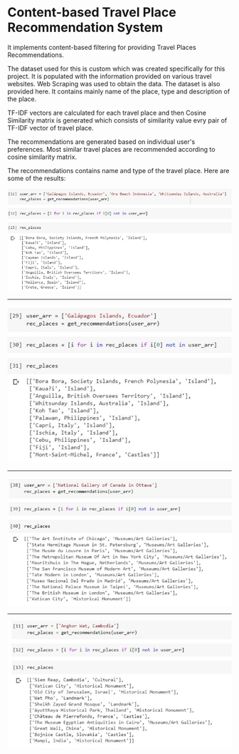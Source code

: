 # Content-based Travel Place Recommendation System
It implements content-based filtering for providing Travel Places Recommendations.

The dataset used for this is custom which was created specifically for this project. It is populated with the information provided on various travel websites. Web Scraping was used to obtain the data. The dataset is also provided here. It contains mainly name of the place, type and description of the place.

TF-IDF vectors are calculated for each travel place and then Cosine Similarity matrix is generated which consists of similarity value evry pair of TF-IDF vector of travel place.

The recommendations are generated based on individual user's preferences. Most similar travel places are recommended according to cosine similarity matrix.

The recommendations contains name and type of the travel place. Here are some of the results:

![Result](./Results/1.JPG)

---

![Result](./Results/2.JPG)

---

![Result](./Results/3.JPG)

---

![Result](./Results/4.JPG)
